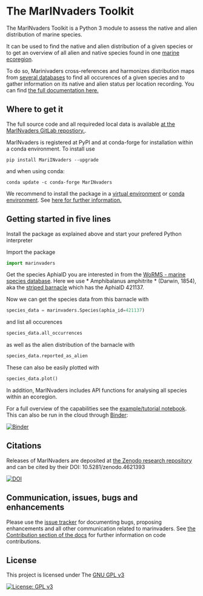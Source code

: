 # The MarINvaders Toolkit

The MarINvaders Toolkit is a Python 3 module to assess the native and alien distribution of marine species.

It can be used to find the native and alien distribution of a given species or to get an overview of all alien and native species found in one [marine ecoregion](https://academic.oup.com/bioscience/article/57/7/573/238419). 

To do so, Marinivaders cross-references and harmonizes distribution maps from [several databases](https://marinvaders.gitlab.io/marinvaders/data_background/) to find all occurences of a given species and to gather information on its native and alien status per location recording. 
You can find [the full documentation here.](https://marinvaders.gitlab.io/marinvaders/)


## Where to get it


The full source code and all requireded local data is available [at the MarINvaders GitLab repostiory.](https://gitlab.com/dlab-indecol/marinvaders).

MarINvaders is registered at PyPI and at conda-forge for installation within a conda environment.
To install use

    pip install MariINvaders --upgrade
    
    
and when using conda:

    conda update -c conda-forge MarINvaders

We recommend to install the package in a [virtual environment](https://docs.python.org/3/library/venv.html) or [conda environment](https://docs.conda.io/projects/conda/en/latest/user-guide/tasks/manage-environments.html). See [here for further information.](https://marinvaders.gitlab.io/marinvaders/install/)


## Getting started in five lines

Install the package as explained above and start your prefered Python interpreter

Import the package

``` python
import marinvaders
```

Get the species AphiaID you are interested in from the [WoRMS - marine species database](https://www.marinespecies.org/index.php). Here we use * Amphibalanus amphitrite * (Darwin, 1854), aka the [striped barnacle](https://www.marinespecies.org/aphia.php?p=taxdetails&id=421137) which has the AphiaID 421137.

Now we can get the species data from this barnacle with

``` python
species_data = marinvaders.Species(aphia_id=421137)
```

and list all occurences 

``` python
species_data.all_occurrences
```

as well as the alien distribution of the barnacle with

``` python
species_data.reported_as_alien
```

These can also be easily plotted with

``` python
species_data.plot()
```

In addition, MarINvaders includes API functions for analysing all species within an ecoregion.

For a full overview of the capabilities see the [example/tutorial notebook](https://marinvaders.gitlab.io/marinvaders/marinvaders/). 
This can also be run in the cloud through [Binder](https://mybinder.org/):

[![Binder](https://mybinder.org/badge_logo.svg)](https://mybinder.org/v2/gl/marinvaders%2Fmarinvaders/master?filepath=%2Fdocs%2Fmarinvaders.ipynb)



## Citations

Releases of MarINvaders are deposited at [the Zenodo research repository](https://zenodo.org/) and can be cited by their DOI: 10.5281/zenodo.4621393

[![DOI](https://zenodo.org/badge/DOI/10.5281/zenodo.4621393.svg)](https://doi.org/10.5281/zenodo.4621393)

     

## Communication, issues, bugs and enhancements

Please use the [issue tracker](https://gitlab.com/marinvaders/marinvaders/-/issues) for documenting bugs, proposing enhancements and all other communication related to marinvaders. 
See [the Contribution section of the docs](https://marinvaders.gitlab.io/marinvaders/contributing/) for further information on code contributions.
 

 

 

 

 



## License

This project is licensed under The [GNU GPL v3](LICENSE)

[![License: GPL v3](https://img.shields.io/badge/License-GPLv3-blue.svg)](https://www.gnu.org/licenses/gpl-3.0)



